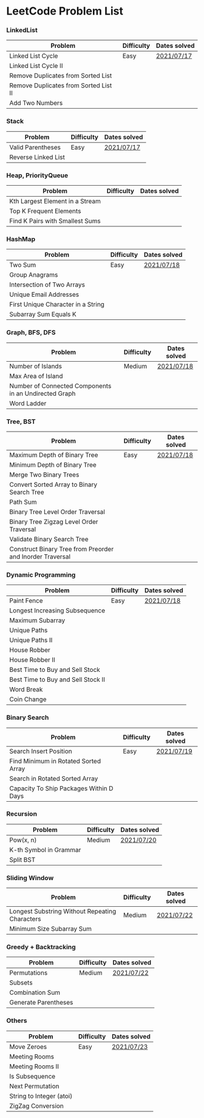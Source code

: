 # LeetCode Problem List

### LinkedList
Problem|Difficulty|Dates solved 
---|---|---
Linked List Cycle|Easy|[2021/07/17](/LinkedList/141.md)
Linked List Cycle II|
Remove Duplicates from Sorted List|
Remove Duplicates from Sorted List II|
Add Two Numbers|

### Stack
Problem|Difficulty|Dates solved 
---|---|---
Valid Parentheses|Easy|[2021/07/17](/Stack/20.md)
Reverse Linked List|

### Heap, PriorityQueue
Problem|Difficulty|Dates solved 
---|---|---
Kth Largest Element in a Stream|
Top K Frequent Elements|
Find K Pairs with Smallest Sums|


### HashMap
Problem|Difficulty|Dates solved 
---|---|---
Two Sum|Easy|[2021/07/18](/HashMap/1.md)
Group Anagrams|
Intersection of Two Arrays|
Unique Email Addresses|
First Unique Character in a String|
Subarray Sum Equals K|

### Graph, BFS, DFS
Problem|Difficulty|Dates solved 
---|---|---
Number of Islands|Medium|[2021/07/18](/Graph_BFS_DFS/200.md)
Max Area of Island|
Number of Connected Components in an Undirected Graph|
Word Ladder|

### Tree, BST
Problem|Difficulty|Dates solved 
---|---|---
Maximum Depth of Binary Tree|Easy|[2021/07/18](/Tree_BST/104.md)
Minimum Depth of Binary Tree|
Merge Two Binary Trees|
Convert Sorted Array to Binary Search Tree|
Path Sum|
Binary Tree Level Order Traversal|
Binary Tree Zigzag Level Order Traversal|
Validate Binary Search Tree|
Construct Binary Tree from Preorder and Inorder Traversal|

### Dynamic Programming
Problem|Difficulty|Dates solved 
---|---|---
Paint Fence|Easy|[2021/07/18](/DynamicPrograming/276.md)
Longest Increasing Subsequence|
Maximum Subarray|
Unique Paths|
Unique Paths II|
House Robber|
House Robber II|
Best Time to Buy and Sell Stock|
Best Time to Buy and Sell Stock II|
Word Break|
Coin Change|

### Binary Search
Problem|Difficulty|Dates solved 
---|---|---
Search Insert Position|Easy|[2021/07/19](/BinarySearch/35.md)
Find Minimum in Rotated Sorted Array|
Search in Rotated Sorted Array|
Capacity To Ship Packages Within D Days|

### Recursion
Problem|Difficulty|Dates solved 
---|---|---
Pow(x, n)|Medium|[2021/07/20](/Recursion/50.md)
K-th Symbol in Grammar|
Split BST|

### Sliding Window
Problem|Difficulty|Dates solved 
---|---|---
Longest Substring Without Repeating Characters|Medium|[2021/07/22](/SlidingWindow/3.md)
Minimum Size Subarray Sum|

### Greedy + Backtracking
Problem|Difficulty|Dates solved 
---|---|---
Permutations|Medium|[2021/07/22](/Greedy_Backtracking/43.md)
Subsets|
Combination Sum|
Generate Parentheses|

### Others
Problem|Difficulty|Dates solved 
---|---|---
Move Zeroes|Easy|[2021/07/23](/Others/283.md)
Meeting Rooms|
Meeting Rooms II|
Is Subsequence|
Next Permutation|
String to Integer (atoi)|
ZigZag Conversion|